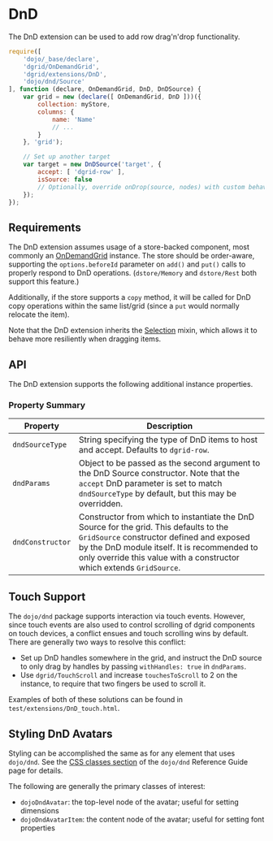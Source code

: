 # DnD

The DnD extension can be used to add row drag'n'drop functionality.

```js
require([
    'dojo/_base/declare',
    'dgrid/OnDemandGrid',
    'dgrid/extensions/DnD',
    'dojo/dnd/Source'
], function (declare, OnDemandGrid, DnD, DnDSource) {
    var grid = new (declare([ OnDemandGrid, DnD ]))({
        collection: myStore,
        columns: {
            name: 'Name'
            // ...
        }
    }, 'grid');

    // Set up another target
    var target = new DnDSource('target', {
        accept: [ 'dgrid-row' ],
        isSource: false
        // Optionally, override onDrop(source, nodes) with custom behavior
    });
});
```

## Requirements

The DnD extension assumes usage of a store-backed component, most commonly an
[OnDemandGrid](../core-components/OnDemandList-and-OnDemandGrid.md#ondemandgrid)
instance. The store should be order-aware, supporting the `options.beforeId`
parameter on `add()` and `put()` calls to properly respond to DnD operations.
(`dstore/Memory` and `dstore/Rest` both support this feature.)

Additionally, if the store supports a `copy` method, it will be called for DnD
copy operations within the same list/grid (since a `put` would normally relocate
the item).

Note that the DnD extension inherits the [Selection](../mixins/Selection.md) mixin, which allows it to
behave more resiliently when dragging items.

## API

The DnD extension supports the following additional instance properties.

### Property Summary

Property | Description
-------- | -----------
`dndSourceType` | String specifying the type of DnD items to host and accept. Defaults to `dgrid-row`.
`dndParams` | Object to be passed as the second argument to the DnD Source constructor.  Note that the `accept` DnD parameter is set to match `dndSourceType` by default, but this may be overridden.
`dndConstructor` | Constructor from which to instantiate the DnD Source for the grid.  This defaults to the `GridSource` constructor defined and exposed by the DnD module itself.  It is recommended to only override this value with a constructor which extends `GridSource`.

## Touch Support

The `dojo/dnd` package supports interaction via touch events.
However, since touch events are also used to control scrolling of dgrid
components on touch devices, a conflict ensues and touch scrolling wins by default.
There are generally two ways to resolve this conflict:

* Set up DnD handles somewhere in the grid, and instruct the DnD source to
  only drag by handles by passing `withHandles: true` in `dndParams`.
* Use `dgrid/TouchScroll` and increase `touchesToScroll` to 2 on the instance,
  to require that two fingers be used to scroll it.

Examples of both of these solutions can be found in
`test/extensions/DnD_touch.html`.

## Styling DnD Avatars

Styling can be accomplished the same as for any element that uses `dojo/dnd`.
See the [CSS classes section](http://dojotoolkit.org/reference-guide/dojo/dnd.html#id10)
of the `dojo/dnd` Reference Guide page for details.

The following are generally the primary classes of interest:

* `dojoDndAvatar`: the top-level node of the avatar; useful for setting dimensions
* `dojoDndAvatarItem`: the content node of the avatar; useful for setting font properties